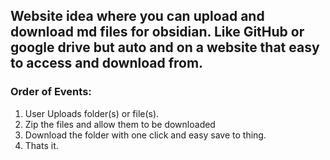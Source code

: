 
## Website idea where you can upload and download md files for obsidian. Like GitHub or google drive but auto and on a website that easy to access and download from.


### Order of Events:
1. User Uploads folder(s) or file(s). 
2. Zip the files and allow them to be downloaded
3. Download the folder with one click and easy save to thing.
4. Thats it.
